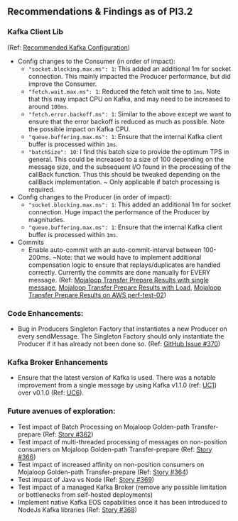 ## Recommendations & Findings as of PI3.2

### Kafka Client Lib 
(Ref: [Recommended Kafka Configuration](./endtoend-20180704T18h30/#findings))
- Config changes to the Consumer (in order of impact):
    - `"socket.blocking.max.ms": 1`: This added an additional 1m for socket connection. This mainly impacted the Producer performance, but did improve the Consumer.
    - `"fetch.wait.max.ms": 1`: Reduced the fetch wait time to `1ms`. Note that this may impact CPU on Kafka, and may need to be increased to around `100ms`. 
    - `"fetch.error.backoff.ms": 1`: Similar to the above except we want to ensure that the error backoff is reduced as much as possible. Note the possible impact on Kafka CPU.
    - `"queue.buffering.max.ms": 1`: Ensure that the internal Kafka client buffer is processed within `1ms`.
    - `"batchSize": 10`: I find this batch size to provide the optimum TPS in general. This could be increased to a size of 100 depending on the message size, and the subsequent I/O found in the processing of the callBack function. Thus this should be tweaked depending on the callBack implementation. ~ Only applicable if batch processing is required.    
- Config changes to the Producer (in order of impact):
    - `"socket.blocking.max.ms": 1`: This added an additional 1m for socket connection. Huge impact the performance of the Producer by magnitudes.
    - `"queue.buffering.max.ms": 1`: Ensure that the internal Kafka client buffer is processed within `1ms`.
- Commits
    - Enable auto-commit with an auto-commit-interval between 100-200ms. ~Note: that we would have to implement additional compensation logic to ensure that replays/duplicates are handled correctly. Currently the commits are done manually for EVERY message. (Ref: [Mojaloop Transfer Prepare Results with single message](../20180712/README.md), [Mojaloop Transfer Prepare Results with Load](../20180713/README.md), [Mojaloop Transfer Prepare Results on AWS perf-test-02](../20180718-perf-test-02/##summary-of-findings))

### Code Enhancements:
- Bug in Producers Singleton Factory that instantiates a new Producer on every sendMessage. The Singleton Factory should only instantiate the Producer if it has already not been done so. (Ref: [GitHub Issue #370](https://github.com/mojaloop/project/issues/370))
    
### Kafka Broker Enhancements
- Ensure that the latest version of Kafka is used. There was a notable improvement from a single message by using Kafka v1.1.0 (ref: [UC1](../20180718-perf-test-02/#use-case-1---base-line-single-message-with-auto-commit-enabled)) over v0.1.0 (Ref: [UC6](../20180718-perf-test-02/#use-case-6---base-line-single-message-with-auto-commit-enabled)).
    
### Future avenues of exploration:
- Test impact of Batch Processing on Mojaloop Golden-path Transfer-prepare (Ref: [Story #362](https://github.com/mojaloop/project/issues/362))
- Test impact of multi-threaded processing of messages on non-position consumers on Mojaloop Golden-path Transfer-prepare (Ref: [Story #366](https://github.com/mojaloop/project/issues/366))
- Test impact of increased affinity on non-position consumers on Mojaloop Golden-path Transfer-prepare (Ref: [Story #364](https://github.com/mojaloop/project/issues/364))
- Test impact of Java vs Node (Ref: [Story #369](https://github.com/mojaloop/project/issues/369))
- Test impact of a managed Kafka Broker (remove any possible limitation or bottlenecks from self-hosted deployments)
- Implement native Kafka EOS capabilities once it has been introduced to NodeJs Kafka libraries (Ref: [Story #368](https://github.com/mojaloop/project/issues/368))
